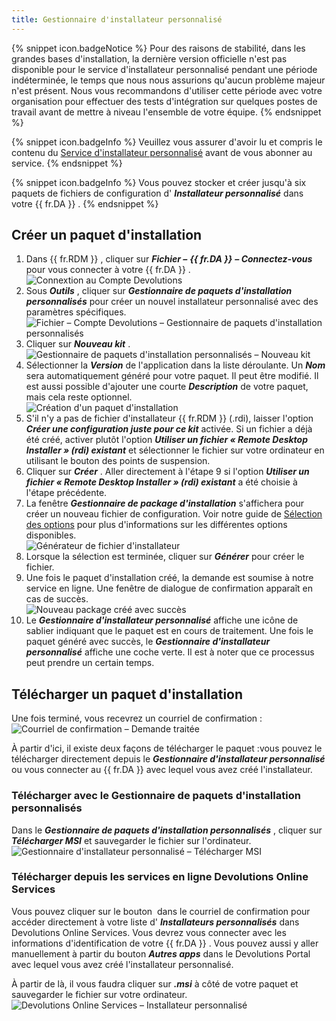 ```yaml
---
title: Gestionnaire d'installateur personnalisé
---
```

{% snippet icon.badgeNotice %} 
Pour des raisons de stabilité, dans les grandes bases d'installation, la dernière version officielle n'est pas disponible pour le service d'installateur personnalisé pendant une période indéterminée, le temps que nous nous assurions qu'aucun problème majeur n'est présent. Nous vous recommandons d'utiliser cette période avec votre organisation pour effectuer des tests d'intégration sur quelques postes de travail avant de mettre à niveau l'ensemble de votre équipe. 
{% endsnippet %}
 
{% snippet icon.badgeInfo %} 
Veuillez vous assurer d'avoir lu et compris le contenu du [Service d'installateur personnalisé](/fr/rdm/windows/installation/client/custom-installer-service/) avant de vous abonner au service. 
{% endsnippet %}
 
{% snippet icon.badgeInfo %} 
Vous pouvez stocker et créer jusqu'à six paquets de fichiers de configuration d' ***Installateur personnalisé*** dans votre {{ fr.DA }} . 
{% endsnippet %}
 
## Créer un paquet d'installation 

1. Dans {{ fr.RDM }} , cliquer sur ***Fichier –*** ***{{ fr.DA }}*** ***– Connectez-vous*** &#32; pour vous connecter à votre {{ fr.DA }} .  
![Connextion au Compte Devolutions](/img/fr/rdm/windows/RdmWin4015.png) 
1. Sous ***Outils*** , cliquer sur ***Gestionnaire de paquets d'installation personnalisés*** pour créer un nouvel installateur personnalisé avec des paramètres spécifiques.  
![Fichier – Compte Devolutions – Gestionnaire de paquets d'installation personnalisés](/img/fr/rdm/windows/clip11247.png) 
1. Cliquer sur ***Nouveau kit*** .  
![Gestionnaire de paquets d'installation personnalisés – Nouveau kit](/img/fr/rdm/windows/clip11251.png) 
1. Sélectionner la ***Version*** de l'application dans la liste déroulante. Un ***Nom*** sera automatiquement généré pour votre paquet. Il peut être modifié. Il est aussi possible d'ajouter une courte ***Description*** de votre paquet, mais cela reste optionnel.  
![Création d'un paquet d'installation](/img/fr/rdm/windows/clip11252.png) 
1. S'il n'y a pas de fichier d'installateur {{ fr.RDM }} (.rdi), laisser l'option ***Créer une configuration juste pour ce kit*** activée. Si un fichier a déjà été créé, activer plutôt l'option ***Utiliser un fichier « Remote Desktop Installer » (rdi) existant*** et sélectionner le fichier sur votre ordinateur en utilisant le bouton des points de suspension. 
1. Cliquer sur ***Créer*** . Aller directement à l'étape 9 si l'option ***Utiliser un fichier « Remote Desktop Installer » (rdi) existant*** a été choisie à l'étape précédente. 
1. La fenêtre ***Gestionnaire de package d'installation*** s'affichera pour créer un nouveau fichier de configuration. Voir notre guide de [Sélection des options](/fr/rdm/windows/installation/client/custom-installer-service/installer-file-generator/option-selection/) pour plus d'informations sur les différentes options disponibles.  
![Générateur de fichier d'installateur](/img/fr/rdm/windows/clip11253.png) 
1. Lorsque la sélection est terminée, cliquer sur ***Générer*** pour créer le fichier. 
1. Une fois le paquet d'installation créé, la demande est soumise à notre service en ligne. Une fenêtre de dialogue de confirmation apparaît en cas de succès.  
![Nouveau package créé avec succès](/img/fr/rdm/windows/clip10477.png) 
1. Le ***Gestionnaire d'installateur personnalisé*** affiche une icône de sablier indiquant que le paquet est en cours de traitement. Une fois le paquet généré avec succès, le ***Gestionnaire d'installateur personnalisé*** affiche une coche verte. Il est à noter que ce processus peut prendre un certain temps. 

## Télécharger un paquet d'installation 

Une fois terminé, vous recevrez un courriel de confirmation :  
![Courriel de confirmation – Demande traitée](/img/fr/rdm/windows/clip11254.png) 

À partir d'ici, il existe deux façons de télécharger le paquet :vous pouvez le télécharger directement depuis le ***Gestionnaire d'installateur personnalisé*** ou vous connecter au {{ fr.DA }} avec lequel vous avez créé l'installateur. 

### Télécharger avec le Gestionnaire de paquets d'installation personnalisés 

Dans le ***Gestionnaire de paquets d'installation personnalisés*** , cliquer sur ***Télécharger MSI*** et sauvegarder le fichier sur l'ordinateur.  
![Gestionnaire d'installateur personnalisé – Télécharger MSI](/img/fr/rdm/windows/clip11257.png) 

### Télécharger depuis les services en ligne Devolutions Online Services 

Vous pouvez cliquer sur le bouton &#160;dans le courriel de confirmation pour accéder directement à votre liste d' ***Installateurs personnalisés*** dans Devolutions Online Services. Vous devrez vous connecter avec les informations d'identification de votre {{ fr.DA }} . Vous pouvez aussi y aller manuellement à partir du bouton ***Autres apps*** dans le Devolutions Portal avec lequel vous avez créé l'installateur personnalisé.  

À partir de là, il vous faudra cliquer sur ***.msi*** à côté de votre paquet et sauvegarder le fichier sur votre ordinateur.  
![Devolutions Online Services – Installateur personnalisé](/img/fr/rdm/windows/clip11258.png) 

